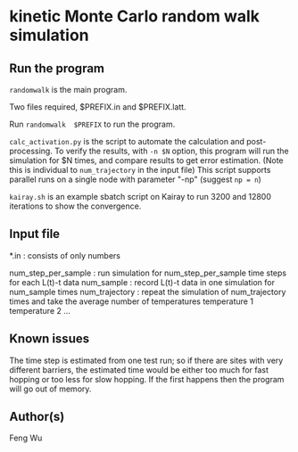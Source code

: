 kinetic Monte Carlo random walk simulation
==========================================


Run the program
------------------------------------

`randomwalk` is the main program.

Two files required, $PREFIX.in and $PREFIX.latt. 

Run `randomwalk  $PREFIX` to run the program.

`calc_activation.py` is the script to automate the calculation and post-processing.
    To verify the results, with `-n $N` option, this program will run the simulation for $N times, and compare results to get error estimation. (Note this is individual to `num_trajectory` in the input file)
    This script supports parallel runs on a single node with parameter "-np" (suggest `np = n`)

`kairay.sh` is an example sbatch script on Kairay to run 3200 and 12800 iterations to show the convergence.


Input file
------------------------------------

*.in :  consists of only numbers

num_step_per_sample :  run simulation for num_step_per_sample time steps for each L(t)-t data
num_sample  : record L(t)-t data in one simulation for num_sample times
num_trajectory : repeat the simulation of num_trajectory times and take the average
number of temperatures
temperature 1
temperature 2
...


Known issues
------------------------------------

The time step is estimated from one test run; so if there are sites with very different barriers, the estimated time would be either too much for fast hopping or too less for slow hopping. If the first happens then the program will go out of memory. 

Author(s)
------------------------------------
Feng Wu

